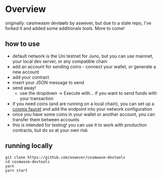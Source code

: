 # Overview

originally: cøsmwasm devtøøls by aswever, but due to a stale repo, I've forked it and added some additionals tools. More to come!

## how to use

- default network is the Uni testnet for Juno, but you can use mainnet, your local dev server, or any compatible chain
- add an account for sending coins - connect your wallet, or generate a new account
- add your contract
- insert your JSON message to send
- send away!
  - use the dropdown -> Execute with... if you want to send funds with your transaction
- if you need coins (and are running on a local chain), you can set up a [cosmjs faucet](https://www.npmjs.com/package/@cosmjs/faucet) and add the endpoint into your network configuration
- once you have some coins in your wallet or another account, you can transfer them between accounts
- this is intended for testing! you can use it to work with production contracts, but do so at your own risk

## running locally

```
git clone https://github.com/aswever/cosmwasm-devtools
cd cosmwasm-devtools
yarn
yarn start
```
